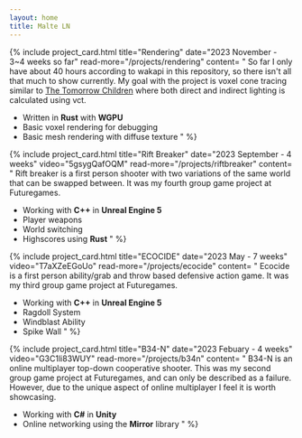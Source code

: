```yaml
---
layout: home
title: Malte LN
---
```


{% include project_card.html 
	title="Rendering" 
	date="2023 November - 3~4 weeks so far" 
	read-more="/projects/rendering"
	content=
"
So far I only have about 40 hours according to wakapi in this repository, so there isn't all that much to show currently. My goal with the project is voxel cone tracing similar to [The Tomorrow Children](https://www.gamedeveloper.com/programming/graphics-deep-dive-cascaded-voxel-cone-tracing-in-i-the-tomorrow-children-i-) where both direct and indirect lighting is calculated using vct.
- Written in **Rust** with **WGPU**
- Basic voxel rendering for debugging
- Basic mesh rendering with diffuse texture
"
%}

{% include project_card.html 
	title="Rift Breaker" 
	date="2023 September - 4 weeks" 
	video="5gsygQafOQM" 
	read-more="/projects/riftbreaker"
	content=
"
Rift breaker is a first person shooter with two variations of the same world that can be swapped between. It was my fourth group game project at Futuregames.
- Working with **C++** in **Unreal Engine 5**
- Player weapons
- World switching
- Highscores using **Rust**
"
%}

{% include project_card.html 
	title="ECOCIDE" 
	date="2023 May - 7 weeks" 
	video="T7aXZeEGoUo"
	read-more="/projects/ecocide"
	content=
"
Ecocide is a first person ability/grab and throw based defensive action game. It was my third group game project at Futuregames.
- Working with **C++** in **Unreal Engine 5**
- Ragdoll System
- Windblast Ability
- Spike Wall
"
%}

{% include project_card.html 
	title="B34-N" 
	date="2023 Febuary - 4 weeks" 
	video="G3C1li83WUY"
	read-more="/projects/b34n"
	content=
"
B34-N is an online multiplayer top-down cooperative shooter. 
This was my second group game project at Futuregames, and can only be described as a failure. However, due to the unique aspect of online multiplayer I feel it is worth showcasing.
- Working with **C#** in **Unity**
- Online networking using the **Mirror** library
"
%}